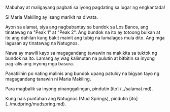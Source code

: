 Mabuhay at maligayang pagbati sa iyong pagdating sa lugar ng engkantada! 

Si Maria Makiling ay isang marikit na diwata. 

Ayon sa alamat, siya ang nagbabantay sa bundok sa Los Banos, 
ang tinatawag na "Peak 1" at "Peak 2". Ang bundok na ito
ay totoong bulkan at ito ang dahilan kung bakit mainit ang tubig
na lumalagos mula dito. Ang mga lagusan ay tinatawag na Natugnos.

Nawa ay mawili kayo sa magagandang tawawin na makikita sa tuktok ng
bundok na ito. Lamang ay wag kalimutan na pulutin at bitbitin sa inyong
pag-alis ang inyong mga basura.

Panatilihin po nating malinis ang bundok upang patuloy na bigyan tayo 
ng magagandang tanawin ni Maria Makiling.

Para magbalik sa inyong pinanggalingan, pindutin [ito] (../salamat.md).

Kung nais puntahan ang Natugnos (Mud Springs), 
pindutin [ito] (../mudpring/mudspring.md).

